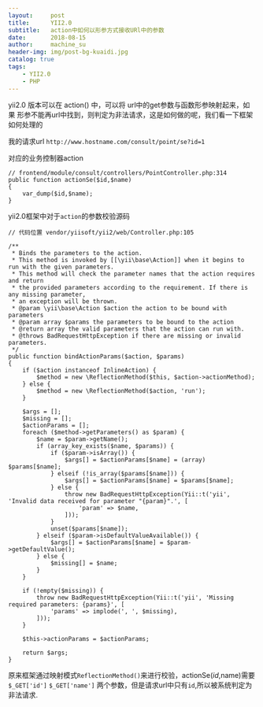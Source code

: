 ```yaml
---
layout:     post
title:      YII2.0
subtitle:   action中如何以形参方式接收URl中的参数
date:       2018-08-15
author:     machine_su
header-img: img/post-bg-kuaidi.jpg
catalog: true
tags:
    - YII2.0
    - PHP
---
```


yii2.0 版本可以在 action() 中，可以将 url中的get参数与函数形参映射起来，如果 形参不能再url中找到，则判定为非法请求，这是如何做的呢，我们看一下框架如何处理的

我的请求url `http://www.hostname.com/consult/point/se?id=1`

对应的业务控制器action

	// frontend/module/consult/controllers/PointController.php:314
	public function actionSe($id,$name)
    {
        var_dump($id,$name);
    }

yii2.0框架中对于`action`的参数校验源码

	// 代码位置 vendor/yiisoft/yii2/web/Controller.php:105 

	/**
     * Binds the parameters to the action.
     * This method is invoked by [[\yii\base\Action]] when it begins to run with the given parameters.
     * This method will check the parameter names that the action requires and return
     * the provided parameters according to the requirement. If there is any missing parameter,
     * an exception will be thrown.
     * @param \yii\base\Action $action the action to be bound with parameters
     * @param array $params the parameters to be bound to the action
     * @return array the valid parameters that the action can run with.
     * @throws BadRequestHttpException if there are missing or invalid parameters.
     */
    public function bindActionParams($action, $params)
    {
        if ($action instanceof InlineAction) {
            $method = new \ReflectionMethod($this, $action->actionMethod);
        } else {
            $method = new \ReflectionMethod($action, 'run');
        }

        $args = [];
        $missing = [];
        $actionParams = [];
        foreach ($method->getParameters() as $param) {
            $name = $param->getName();
            if (array_key_exists($name, $params)) {
                if ($param->isArray()) {
                    $args[] = $actionParams[$name] = (array) $params[$name];
                } elseif (!is_array($params[$name])) {
                    $args[] = $actionParams[$name] = $params[$name];
                } else {
                    throw new BadRequestHttpException(Yii::t('yii', 'Invalid data received for parameter "{param}".', [
                        'param' => $name,
                    ]));
                }
                unset($params[$name]);
            } elseif ($param->isDefaultValueAvailable()) {
                $args[] = $actionParams[$name] = $param->getDefaultValue();
            } else {
                $missing[] = $name;
            }
        }

        if (!empty($missing)) {
            throw new BadRequestHttpException(Yii::t('yii', 'Missing required parameters: {params}', [
                'params' => implode(', ', $missing),
            ]));
        }

        $this->actionParams = $actionParams;

        return $args;
    }

原来框架通过映射模式`ReflectionMethod()`来进行校验，actionSe($id,$name)需要 `$_GET['id']` `$_GET['name']` 两个参数，但是请求url中只有`id`,所以被系统判定为非法请求.
